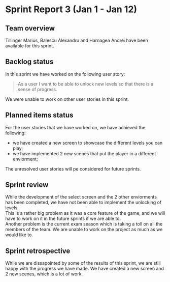 # Sprint Report 3 (Jan 1 - Jan 12)

## Team overview

Tillinger Marius, Balescu Alexandru and Harnagea Andrei have been available for this sprint.

## Backlog status

In this sprint we have worked on the following user story:  
> As a user I want to be able to unlock new levels so that there is a sense of progress.

We were unable to work on other user stories in this sprint.

## Planned items status

For the user stories that we have worked on, we have achieved the following:

- we have created a new screen to showcase the different levels you can play;
- we have implemented 2 new scenes that put the player in a different enviorment;

The unresolved user stories will pe considered for future sprints.

## Sprint review

While the development of the select screen and the 2 other enviorments has been completed, we have not been able to implement the unlocking of levels. 
<br>This is a rather big problem as it was a core feature of the game, and we will have to work on it in the future sprints if we are able to.
<br>Another problem is the current exam season which is taking a toll on all the members of the team. We are unable to work on the project as much as we would like to.

## Sprint retrospective

While we are dissapointed by some of the results of this sprint, we are still happy with the progress we have made. We have created a new screen and 2 new scenes, which is a lot of work.